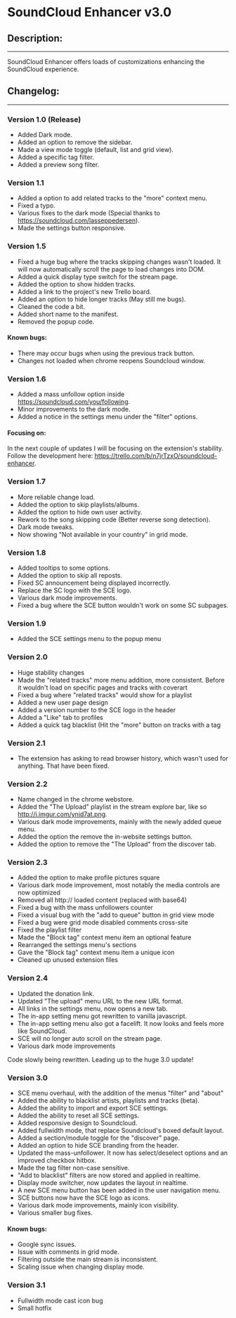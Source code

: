 # SoundCloud Enhancer v3.0 #

## Description: ##
----------------------------------------
SoundCloud Enhancer offers loads of customizations enhancing the SoundCloud experience.

## Changelog: ##
----------------------------------------
### Version 1.0 (Release) ###
- Added Dark mode.
- Added an option to remove the sidebar.
- Made a view mode toggle (default, list and grid view).
- Added a specific tag filter.
- Added a preview song filter.

### Version 1.1 ###
- Added a option to add related tracks to the "more" context menu.
- Fixed a typo.
- Various fixes to the dark mode (Special thanks to https://soundcloud.com/lasseppedersen).
- Made the settings button responsive.

### Version 1.5 ###
- Fixed a huge bug where the tracks skipping changes wasn't loaded. It will now automatically scroll the page to load changes into DOM.
- Added a quick display type switch for the stream page.
- Added the option to show hidden tracks.
- Added a link to the project's new Trello board.
- Added an option to hide longer tracks (May still me bugs).
- Cleaned the code a bit.
- Added short name to the manifest.
- Removed the popup code.

#### Known bugs: ####
- There may occur bugs when using the previous track button.
- Changes not loaded when chrome reopens Soundcloud window.

### Version 1.6 ###
- Added a mass unfollow option inside https://soundcloud.com/you/following.
- Minor improvements to the dark mode.
- Added a notice in the settings menu under the "filter" options.

#### Focusing on: ####
In the next couple of updates I will be focusing on the extension's stability.
Follow the development here: https://trello.com/b/n7jrTzxO/soundcloud-enhancer.

### Version 1.7 ###
- More reliable change load.
- Added the option to skip playlists/albums.
- Added the option to hide own user activity.
- Rework to the song skipping code (Better reverse song detection).
- Dark mode tweaks.
- Now showing "Not available in your country" in grid mode.

### Version 1.8 ###
- Added tooltips to some options.
- Added the option to skip all reposts.
- Fixed SC announcement being displayed incorrectly.
- Replace the SC logo with the SCE logo.
- Various dark mode improvements.
- Fixed a bug where the SCE button wouldn't work on some SC subpages.

### Version 1.9 ###
- Added the SCE settings menu to the popup menu

### Version 2.0 ###
- Huge stability changes
- Made the "related tracks" more menu addition, more consistent. Before it wouldn't load on specific pages and tracks with coverart
- Fixed a bug where "related tracks" would show for a playlist
- Added a new user page design
- Added a version number to the SCE logo in the header
- Added a "Like" tab to profiles
- Added a quick tag blacklist (Hit the "more" button on tracks with a tag

### Version 2.1 ###
- The extension has asking to read browser history, which wasn't used for anything. That have been fixed.

### Version 2.2 ###
- Name changed in the chrome webstore.
- Added the "The Upload" playlist in the stream explore bar, like so http://i.imgur.com/ynid7at.png.
- Various dark mode improvements, mainly with the newly added queue menu.
- Added the option the remove the in-website settings button.
- Added the option to remove the "The Upload" from the discover tab.

### Version 2.3 ###
- Added the option to make profile pictures square
- Various dark mode improvement, most notably the media controls are now optimized
- Removed all http:// loaded content (replaced with base64)
- Fixed a bug with the mass unfollowers counter
- Fixed a visual bug with the "add to queue" button in grid view mode
- Fixed a bug were grid mode disabled comments cross-site
- Fixed the playlist filter
- Made the "Block tag" context menu item an optional feature
- Rearranged the settings menu's sections
- Gave the "Block tag" context menu item a unique icon
- Cleaned up unused extension files

### Version 2.4 ###
- Updated the donation link.
- Updated "The upload" menu URL to the new URL format.
- All links in the settings menu, now opens a new tab.
- The in-app setting menu got rewritten to vanilla javascript.
- The in-app setting menu also got a facelift. It now looks and feels more like SoundCloud.
- SCE will no longer auto scroll on the stream page.
- Various dark mode improvements

Code slowly being rewritten. Leading up to the huge 3.0 update!

### Version 3.0 ###
- SCE menu overhaul, with the addition of the menus "filter" and "about"
- Added the ability to blacklist artists, playlists and tracks (beta).
- Added the ability to import and export SCE settings.
- Added the ability to reset all SCE settings.
- Added responsive design to Soundcloud.
- Added fullwidth mode, that replace Soundcloud's boxed default layout.
- Added a section/module toggle for the "discover" page.
- Added an option to hide SCE branding from the header.
- Updated the mass-unfollower. It now has select/deselect options and an improved checkbox hitbox.
- Made the tag filter non-case sensitive.
- "Add to blacklist" filters are now stored and applied in realtime.
- Display mode switcher, now updates the layout in realtime.
- A new SCE menu button has been added in the user navigation menu.
- SCE buttons now have the SCE logo as icons.
- Various dark mode improvements, mainly icon visibility.
- Various smaller bug fixes.

#### Known bugs: ####
- Google sync issues.
- Issue with comments in grid mode.
- Filtering outside the main stream is inconsistent.
- Scaling issue when changing display mode.

### Version 3.1 ###
- Fullwidth mode cast icon bug
- Small hotfix
